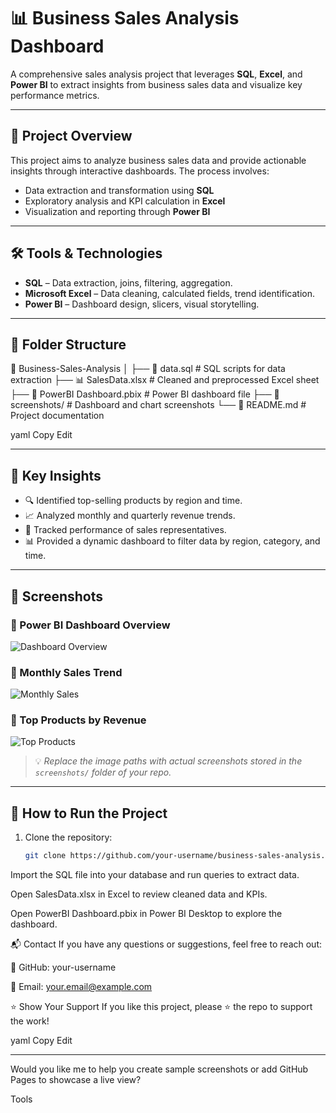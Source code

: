 # 📊 Business Sales Analysis Dashboard

A comprehensive sales analysis project that leverages **SQL**, **Excel**, and **Power BI** to extract insights from business sales data and visualize key performance metrics.

---

## 🚀 Project Overview

This project aims to analyze business sales data and provide actionable insights through interactive dashboards. The process involves:
- Data extraction and transformation using **SQL**
- Exploratory analysis and KPI calculation in **Excel**
- Visualization and reporting through **Power BI**

---

## 🛠️ Tools & Technologies
- **SQL** – Data extraction, joins, filtering, aggregation.
- **Microsoft Excel** – Data cleaning, calculated fields, trend identification.
- **Power BI** – Dashboard design, slicers, visual storytelling.

---

## 📂 Folder Structure

📁 Business-Sales-Analysis
│
├── 📄 data.sql # SQL scripts for data extraction
├── 📊 SalesData.xlsx # Cleaned and preprocessed Excel sheet
├── 📁 PowerBI Dashboard.pbix # Power BI dashboard file
├── 📸 screenshots/ # Dashboard and chart screenshots
└── 📄 README.md # Project documentation

yaml
Copy
Edit

---

## 🧠 Key Insights

- 🔍 Identified top-selling products by region and time.
- 📈 Analyzed monthly and quarterly revenue trends.
- 🧾 Tracked performance of sales representatives.
- 📊 Provided a dynamic dashboard to filter data by region, category, and time.

---

## 📸 Screenshots

### 🔷 Power BI Dashboard Overview

![Dashboard Overview](./screenshots/dashboard-overview.png)

### 🔷 Monthly Sales Trend

![Monthly Sales](./screenshots/monthly-sales.png)

### 🔷 Top Products by Revenue

![Top Products](./screenshots/top-products.png)

> 💡 *Replace the image paths with actual screenshots stored in the `screenshots/` folder of your repo.*

---

## 📌 How to Run the Project

1. Clone the repository:
   ```bash
   git clone https://github.com/your-username/business-sales-analysis.git
Import the SQL file into your database and run queries to extract data.

Open SalesData.xlsx in Excel to review cleaned data and KPIs.

Open PowerBI Dashboard.pbix in Power BI Desktop to explore the dashboard.

📬 Contact
If you have any questions or suggestions, feel free to reach out:

💼 GitHub: your-username

📧 Email: your.email@example.com

⭐️ Show Your Support
If you like this project, please ⭐️ the repo to support the work!

yaml
Copy
Edit

---

Would you like me to help you create sample screenshots or add GitHub Pages to showcase a live view?










Tools



